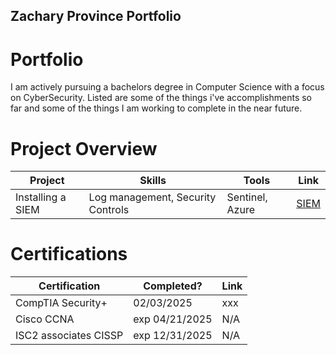 ## Zachary Province Portfolio

# Portfolio

I am actively pursuing a bachelors degree in Computer Science with a focus on CyberSecurity. Listed are some of the things i've accomplishments so far and some of the things I am working to complete in the near future.

# Project Overview 
|     Project     |                 Skills                |     Tools       |      Link       |
| --------------- | ------------------------------------- | --------------- | --------------- |
| Installing a SIEM| Log management, Security Controls   | Sentinel, Azure|  <a href="README.md">SIEM</a>   |


# Certifications 

|     Certification     |               Completed?               |     Link       |
| --------------------  | -------------------------------------- | ---------------| 
| CompTIA Security+     |                02/03/2025                |     xxx      | 
| Cisco CCNA            |           exp  04/21/2025                |     N/A      | 
| ISC2 associates CISSP |           exp  12/31/2025                |     N/A      |
